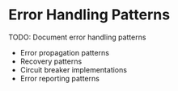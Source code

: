# Error Handling Patterns

TODO: Document error handling patterns
- Error propagation patterns
- Recovery patterns
- Circuit breaker implementations
- Error reporting patterns 